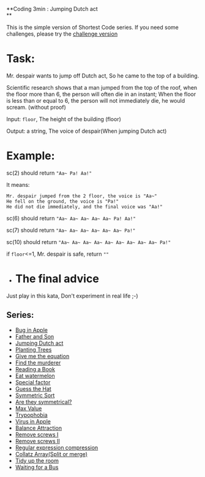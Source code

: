**Coding 3min : Jumping Dutch act\
**

This is the simple version of Shortest Code series. If you need some challenges, please try the [challenge version](http://www.codewars.com/kata/570bbf7b6731d44b36001fde)

# Task:

Mr. despair wants to jump off Dutch act, So he came to the top of a building.

Scientific research shows that a man jumped from the top of the roof, when the floor more than 6, the person will often die in an instant; When the floor is less than or equal to 6, the person will not immediately die, he would scream. (without proof)

Input: `floor`, The height of the building (floor)

Output: a string, The voice of despair(When jumping Dutch act)

# Example:

sc(2) should return `"Aa~ Pa! Aa!"`

It means:

```
Mr. despair jumped from the 2 floor, the voice is "Aa~"
He fell on the ground, the voice is "Pa!"
He did not die immediately, and the final voice was "Aa!"
```

sc(6) should return `"Aa~ Aa~ Aa~ Aa~ Aa~ Pa! Aa!"`

sc(7) should return `"Aa~ Aa~ Aa~ Aa~ Aa~ Aa~ Pa!"`

sc(10) should return `"Aa~ Aa~ Aa~ Aa~ Aa~ Aa~ Aa~ Aa~ Aa~ Pa!"`

if `floor`<=1, Mr. despair is safe, return `""`

- # The final advice

Just play in this kata, Don't experiment in real life ;-)

## Series:

- [Bug in Apple](http://www.codewars.com/kata/56fe97b3cc08ca00e4000dc9)
- [Father and Son](http://www.codewars.com/kata/56fe9a0c11086cd842000008)
- [Jumping Dutch act](http://www.codewars.com/kata/570bcd9715944a2c8e000009)
- [Planting Trees](http://www.codewars.com/kata/5710443187a36a9cee0005a1)
- [Give me the equation](http://www.codewars.com/kata/56fe9b65cc08cafbc5000de3)
- [Find the murderer](http://www.codewars.com/kata/570f3fc5b29c702c5500043e)
- [Reading a Book](http://www.codewars.com/kata/570ca6a520c69f39dd0016d4)
- [Eat watermelon](http://www.codewars.com/kata/570df12ce6e9282a7d000947)
- [Special factor](http://www.codewars.com/kata/570e5d0b93214b1a950015b1)
- [Guess the Hat](http://www.codewars.com/kata/570ef7a834e61306da00035b)
- [Symmetric Sort](http://www.codewars.com/kata/5705aeb041e5befba20010ba)
- [Are they symmetrical?](http://www.codewars.com/kata/5705cc3161944b10fd0004ba)
- [Max Value](http://www.codewars.com/kata/570771871df89cf59b000742)
- [Trypophobia](http://www.codewars.com/kata/56fe9ffbc25bf33fff000f7c)
- [Virus in Apple](http://www.codewars.com/kata/5700af83d1acef83fd000048)
- [Balance Attraction](http://www.codewars.com/kata/57033601e55d30d3e0000633)
- [Remove screws I](http://www.codewars.com/kata/5710a50d336aed828100055a)
- [Remove screws II](http://www.codewars.com/kata/5710a8fd336aed00d9000594)
- [Regular expression compression](http://www.codewars.com/kata/570bae4b0237999e940016e9)
- [Collatz Array(Split or merge)](http://www.codewars.com/kata/56fe9d579b7bb6b027000001)
- [Tidy up the room](http://www.codewars.com/kata/5703ace6e55d30d3e0001029)
- [Waiting for a Bus](http://www.codewars.com/kata/57070eff924f343280000015)
